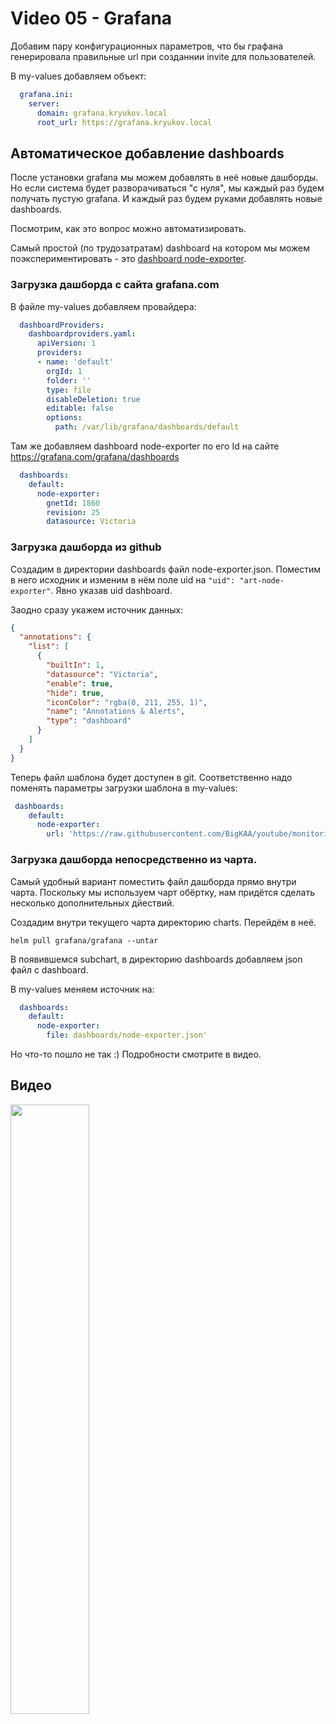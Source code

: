 # Video 05 - Grafana

Добавим пару конфигурационных параметров, что бы графана генерировала правильные url при созданнии invite
для пользователей.

В my-values добавляем объект:

```yaml
  grafana.ini:
    server:
      domain: grafana.kryukov.local
      root_url: https://grafana.kryukov.local
```

## Автоматическое добавление dashboards

После установки grafana мы можем добавлять в неё новые дашборды. Но если система будет разворачиваться "с нуля",
мы каждый раз будем получать пустую grafana. И каждый раз будем руками добавлять новые dashboards.

Посмотрим, как это вопрос можно автоматизировать. 

Самый простой (по трудозатратам) dashboard на котором мы можем поэкспериментировать - это 
[dashboard node-exporter](https://grafana.com/grafana/dashboards/1860).

### Загрузка дашборда с сайта grafana.com

В файле my-values добавляем провайдера:

```yaml
  dashboardProviders:
    dashboardproviders.yaml:
      apiVersion: 1
      providers:
      - name: 'default'
        orgId: 1
        folder: ''
        type: file
        disableDeletion: true
        editable: false
        options:
          path: /var/lib/grafana/dashboards/default
```

Там же добавляем dashboard node-exporter по его Id на сайте https://grafana.com/grafana/dashboards

```yaml
  dashboards:
    default:
      node-exporter:
        gnetId: 1860
        revision: 25
        datasource: Victoria
```

### Загрузка дашборда из github

Создадим в директории dashboards файл node-exporter.json. Поместим в него исходник и изменим в
нём поле uid на `"uid": "art-node-exporter"`. Явно указав uid dashboard.

Заодно сразу укажем источник данных:

```json
{
  "annotations": {
    "list": [
      {
        "builtIn": 1,
        "datasource": "Victoria",
        "enable": true,
        "hide": true,
        "iconColor": "rgba(0, 211, 255, 1)",
        "name": "Annotations & Alerts",
        "type": "dashboard"
      }
    ]
  }
}
```

Теперь файл шаблона будет доступен в git. Соответственно надо поменять
параметры загрузки шаблона в my-values:

```yaml
 dashboards:
    default:
      node-exporter:
        url: 'https://raw.githubusercontent.com/BigKAA/youtube/monitoring/monitoring/video05/dashboards/node-exporter.json'
```

### Загрузка дашборда непосредственно из чарта.

Самый удобный вариант поместить файл дашборда прямо внутри чарта. Поскольку мы используем чарт обёртку, нам
придётся сделать несколько дополнительных дйествий.

Создадим внутри текущего чарта директорию charts. Перейдём в неё.

    helm pull grafana/grafana --untar

В появившемся subchart, в директорию dashboards добавляем json файл с dashboard.

В my-values меняем источник на:

```yaml
  dashboards:
    default:
      node-exporter:
        file: dashboards/node-exporter.json'
```

Но что-то пошло не так :) Подробности смотрите в видео.

## Видео

[<img src="https://img.youtube.com/vi/kJpfUTRP2L8/maxresdefault.jpg" width="50%">](https://youtu.be/kJpfUTRP2L8)